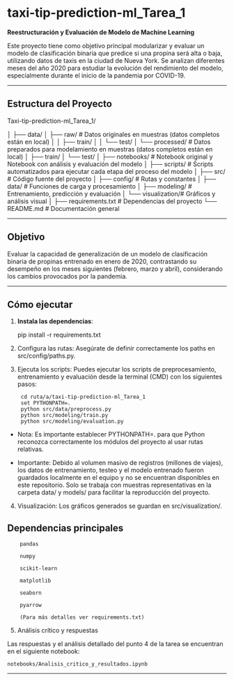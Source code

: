 
# taxi-tip-prediction-ml_Tarea_1  

**Reestructuración y Evaluación de Modelo de Machine Learning**

Este proyecto tiene como objetivo principal modularizar y evaluar un modelo de clasificación binaria que predice si una propina será alta o baja, utilizando datos de taxis en la ciudad de Nueva York. Se analizan diferentes meses del año 2020 para estudiar la evolución del rendimiento del modelo, especialmente durante el inicio de la pandemia por COVID-19.

---

## Estructura del Proyecto

Taxi-tip-prediction-ml_Tarea_1/

│
├── data/
│   ├── raw/          # Datos originales en muestras (datos completos están en local)
│   │   ├── train/
│   │   └── test/
│   └── processed/    # Datos preparados para modelamiento en muestras (datos completos están en local)
│       ├── train/
│       └── test/
│
├── notebooks/        # Notebook original y Notebook con análisis y evaluación del modelo
│
├── scripts/          # Scripts automatizados para ejecutar cada etapa del proceso del modelo
│
├── src/              # Código fuente del proyecto
│   ├── config/       # Rutas y constantes
│   ├── data/         # Funciones de carga y procesamiento
│   ├── modeling/     # Entrenamiento, predicción y evaluación
│   └── visualization/# Gráficos y análisis visual
│
├── requirements.txt  # Dependencias del proyecto
└── README.md         # Documentación general



---

## Objetivo

Evaluar la capacidad de generalización de un modelo de clasificación binaria de propinas entrenado en enero de 2020, contrastando su desempeño en los meses siguientes (febrero, marzo y abril), considerando los cambios provocados por la pandemia.

---

## Cómo ejecutar

1. **Instala las dependencias**:
   
   pip install -r requirements.txt


2. Configura las rutas:
Asegúrate de definir correctamente los paths en src/config/paths.py.


3. Ejecuta los scripts:
Puedes ejecutar los scripts de preprocesamiento, entrenamiento y evaluación desde la terminal (CMD) con los siguientes pasos:

        cd ruta/a/taxi-tip-prediction-ml_Tarea_1
        set PYTHONPATH=.
        python src/data/preprocess.py
        python src/modeling/train.py
        python src/modeling/evaluation.py

* Nota: Es importante establecer PYTHONPATH=. para que Python reconozca correctamente los módulos del proyecto al usar rutas relativas.

* Importante: Debido al volumen masivo de registros (millones de viajes), los datos de entrenamiento, testeo y el modelo entrenado fueron guardados localmente en el equipo y no se encuentran disponibles en este repositorio. Solo se trabaja con muestras representativas en la carpeta data/ y models/ para facilitar la reproducción del proyecto.


4. Visualización:
Los gráficos generados se guardan en src/visualization/.

## Dependencias principales
        pandas

        numpy

        scikit-learn

        matplotlib

        seaborn

        pyarrow

        (Para más detalles ver requirements.txt)



5. Análisis crítico y respuestas

Las respuestas y el análisis detallado del punto 4 de la tarea se encuentran en el siguiente notebook:

`notebooks/Analisis_critico_y_resultados.ipynb`

----
